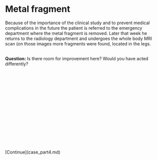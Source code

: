 # Metal fragment

Because of the importance of the clinical study and to prevent medical complications
 in the future the patient is referred to the emergency department where the metal 
 fragment is removed. Later that week he returns to the radiology department and undergoes
 the whole body MRI scan (on those images more fragments were found, located in the legs. 
<br>
<br>

**Question:** Is there room for improvement here? Would you have acted differently?

<br>
<br>
<br>
<br>
<br>
<br>
<br>
<br>
<br>
<br>
<br>
<br>
<br>
<br>
<br>
[Continue](case_part4.md)

